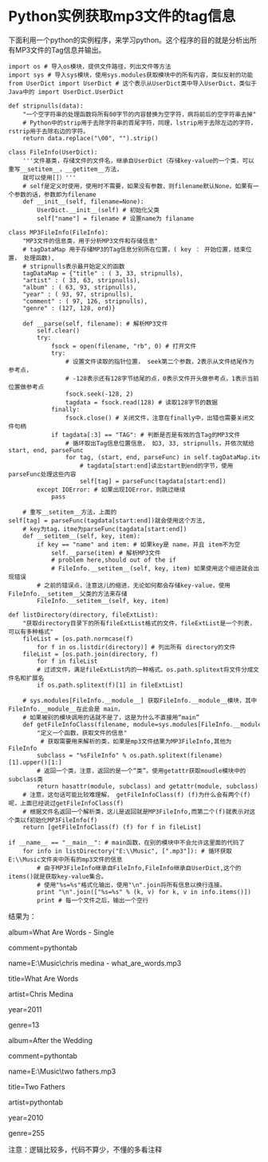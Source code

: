 # Python实例获取mp3文件的tag信息

下面利用一个python的实例程序，来学习python。这个程序的目的就是分析出所有MP3文件的Tag信息并输出。

    
    
    import os # 导入os模块，提供文件路径，列出文件等方法
    import sys # 导入sys模块，使用sys.modules获取模块中的所有内容，类似反射的功能
    from UserDict import UserDict # 这个表示从UserDict类中导入UserDict，类似于Java中的 import UserDict.UserDict
     
    def stripnulls(data):
        "一个空字符串的处理函数将所有00字节的内容替换为空字符，病将前后的空字符串去掉"
        # Python中的strip用于去除字符串的首尾字符，同理，lstrip用于去除左边的字符，rstrip用于去除右边的字符。
        return data.replace("\00", "").strip()
     
    class FileInfo(UserDict):
        '''文件基类，存储文件的文件名，继承自UserDict（存储key-value的一个类，可以重写__setitem__，__getitem__方法，
        就可以使用[]）'''
        # self是定义时使用，使用时不需要，如果没有参数，则filename默认None，如果有一个参数的话，参数即为filename
        def __init__(self, filename=None):
            UserDict.__init__(self) # 初始化父类
            self["name"] = filename # 设置name为 filaname
     
    class MP3FileInfo(FileInfo):
        "MP3文件的信息类，用于分析MP3文件和存储信息"
        # tagDataMap 用于存储MP3的Tag信息分别所在位置，( key ： 开始位置，结束位置， 处理函数),
        # stripnulls表示最开始定义的函数
        tagDataMap = {"title" : ( 3, 33, stripnulls),
        "artist" : ( 33, 63, stripnulls),
        "album" : ( 63, 93, stripnulls),
        "year" : ( 93, 97, stripnulls),
        "comment" : ( 97, 126, stripnulls),
        "genre" : (127, 128, ord)}
         
        def __parse(self, filename): # 解析MP3文件
            self.clear()
            try:
                fsock = open(filename, "rb", 0) # 打开文件
                try:
                    # 设置文件读取的指针位置， seek第二个参数，2表示从文件结尾作为参考点，
                    # -128表示还有128字节结尾的点，0表示文件开头做参考点，1表示当前位置做参考点
                    fsock.seek(-128, 2)
                    tagdata = fsock.read(128) # 读取128字节的数据
                finally:
                    fsock.close() # 关闭文件，注意在finally中，出错也需要关闭文件句柄
                if tagdata[:3] == "TAG": # 判断是否是有效的含Tag的MP3文件
                    # 循环取出Tag信息位置信息， 如3, 33, stripnulls，并依次赋给start, end, parseFunc
                    for tag, (start, end, parseFunc) in self.tagDataMap.items():
                        # tagdata[start:end]读出start到end的字节，使用parseFunc处理这些内容
                        self[tag] = parseFunc(tagdata[start:end])
            except IOError: # 如果出现IOError，则跳过继续
                pass
         
        # 重写__setitem__方法，上面的self[tag] = parseFunc(tagdata[start:end])就会使用这个方法,
        # key为tag，itme为parseFunc(tagdata[start:end])
        def __setitem__(self, key, item):
            if key == "name" and item: # 如果key是 name，并且 item不为空
                self.__parse(item) # 解析MP3文件
                # problem here,should out of the if
                # FileInfo.__setitem__(self, key, item) 如果使用这个缩进就会出现错误
            # 之前的错误点，注意这儿的缩进，无论如何都会存储key-value，使用FileInfo.__setitem__父类的方法来存储
            FileInfo.__setitem__(self, key, item)
                 
    def listDirectory(directory, fileExtList):
        "获取directory目录下的所有fileExtList格式的文件，fileExtList是一个列表，可以有多种格式"
        fileList = [os.path.normcase(f)
            for f in os.listdir(directory)] # 列出所有 directory的文件
        fileList = [os.path.join(directory, f)
            for f in fileList
            # 过滤文件，满足fileExtList内的一种格式。os.path.splitext将文件分成文件名和扩展名
            if os.path.splitext(f)[1] in fileExtList]
             
        # sys.modules[FileInfo.__module__] 获取FileInfo.__module__模块，其中FileInfo.__module__在此会是 main，
        # 如果被别的模块调用的话就不是了，这是为什么不直接用“main”
        def getFileInfoClass(filename, module=sys.modules[FileInfo.__module__]):
            "定义一个函数，获取文件的信息"
             # 获取需要用来解析的类，如果是mp3文件结果为MP3FileInfo,其他为FileInfo
            subclass = "%sFileInfo" % os.path.splitext(filename)[1].upper()[1:]
            # 返回一个类，注意，返回的是一个“类”。使用getattr获取moudle模块中的subclass类
            return hasattr(module, subclass) and getattr(module, subclass) or FileInfo
        # 注意，这句话可能比较难理解， getFileInfoClass(f) (f)为什么会有两个(f)呢，上面已经说过getFileInfoClass(f)
        # 根据文件名返回一个解析类，这儿是返回就是MP3FileInfo,而第二个(f)就表示对这个类以f初始化MP3FileInfo(f)
        return [getFileInfoClass(f) (f) for f in fileList]
     
    if __name__ == "__main__": # main函数，在别的模块中不会允许这里面的代码了
        for info in listDirectory("E:\\Music", [".mp3"]): # 循环获取E:\\Music文件夹中所有的mp3文件的信息
            # 由于MP3FileInfo继承自FileInfo,FileInfo继承自UserDict,这个的items()就是获取key-value集合。
            # 使用"%s=%s"格式化输出，使用"\n".join将所有信息以换行连接。
            print "\n".join(["%s=%s" % (k, v) for k, v in info.items()])
            print # 每一个文件之后，输出一个空行

结果为：  

album=What Are Words - Single

comment=pythontab

name=E:\Music\chris medina - what_are_words.mp3

title=What Are Words

artist=Chris Medina

year=2011

genre=13



album=After the Wedding

comment=pythontab

name=E:\Music\two fathers.mp3

title=Two Fathers

artist=pythontab

year=2010

genre=255

  

注意：逻辑比较多，代码不算少，不懂的多看注释

  

